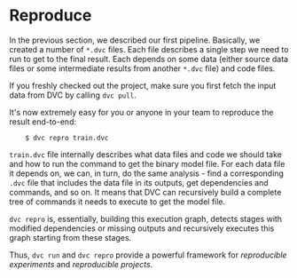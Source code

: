 # Reproduce

In the previous section, we described our first pipeline. Basically, we created
a number of `*.dvc` files. Each file describes a single step we need to run to
get to the final result. Each depends on some data (either source data files or
some intermediate results from another `*.dvc` file) and code files.

If you freshly checked out the project, make sure you first fetch the input data
from DVC by calling `dvc pull`.

It's now extremely easy for you or anyone in your team to reproduce the result
end-to-end:

```dvc
    $ dvc repro train.dvc
```

`train.dvc` file internally describes what data files and code we should take
and how to run the command to get the binary model file. For each data file it
depends on, we can, in turn, do the same analysis - find a corresponding `.dvc`
file that includes the data file in its outputs, get dependencies and commands,
and so on. It means that DVC can recursively build a complete tree of commands
it needs to execute to get the model file.

`dvc repro` is, essentially, building this execution graph, detects stages with
modified dependencies or missing outputs and recursively executes this graph
starting from these stages.

Thus, `dvc run` and `dvc repro` provide a powerful framework for _reproducible
experiments_ and _reproducible projects_.
